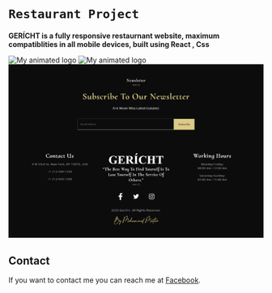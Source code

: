 

# **```Restaurant Project```**	

**GERÍCHT is a fully responsive restaurnant website, maximum compatiblities in all mobile devices, built using React , Css**

![My animated logo](./src/assets/restaurant1-v2.png)
![My animated logo](./src/assets/restaurnant2.png)
![My animated logo](./src/assets/restaurnant3.png)

## Contact

If you want to contact me you can reach me at [Facebook](https://www.facebook.com/mohamed.mattar.7777).



